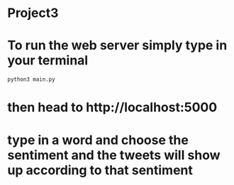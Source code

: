# Project3
# To run the web server simply type in your terminal
``` python3 main.py ```
# then head to http://localhost:5000 

# type in a word and choose the sentiment and the tweets will show up according to that sentiment
